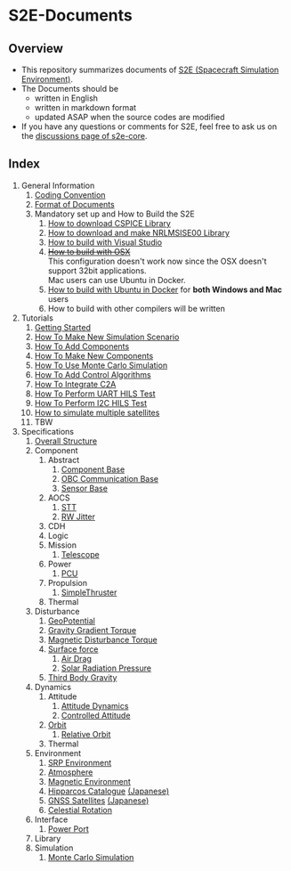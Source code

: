 # S2E-Documents
## Overview

- This repository summarizes documents of [S2E (Spacecraft Simulation Environment)](https://github.com/ut-issl/s2e-core/).
- The Documents should be 
  - written in English
  - written in markdown format
  - updated ASAP when the source codes are modified
- If you have any questions or comments for S2E, feel free to ask us on the [discussions page of s2e-core](https://github.com/ut-issl/s2e-core/discussions).

## Index

1. General Information
   1. [Coding Convention](./General/CodingConvention.md)
   2. [Format of Documents](./General/DocumentFormat.md)
   3. Mandatory set up and How to Build the S2E
	   1. [How to download CSPICE Library](./General/HowToDwnloadCSPCElibrary.md)
	   2. [How to download and make NRLMSISE00 Library](./General/HowToDownloadNRLMSISE00library.md)
	   3. [How to build with Visual Studio](./General/HowToCompileWithVisualStudio.md)
	   4. ~~[How to build with OSX](./General/HowToCompileWith_OSX.md)~~  
        This configuration doesn't work now since the OSX doesn't support 32bit applications.  
        Mac users can use Ubuntu in Docker.
	   5. [How to build with Ubuntu in Docker](./General/HowToCompileWithUbuntuInDocker.md) for **both Windows and Mac** users
	   6. How to build with other compilers will be written
2. Tutorials
   1. [Getting Started](./Tutorials/GettingStarted.md)
   2. [How To Make New Simulation Scenario](./Tutorials/HowToMakeNewSimulationScenario.md)
   3. [How To Add Components](./Tutorials/HowToAddComponents.md)
   4. [How To Make New Components](./Tutorials/HowToMakeNewComponents.md)
   5. [How To Use Monte Carlo Simulation](./Tutorials/HowToUseMonteCarloSimulation.md)
   6. [How To Add Control Algorithms](./Tutorials/HowToAddControlAlgorithms.md)
   7. [How To Integrate C2A](./Tutorials/HowToIntegrateC2A.md)
   8. [How To Perform UART HILS Test](./Tutorials/HowToPerformUartHilsTest.md)
   9. [How To Perform I2C HILS Test](./Tutorials/HowToPerformI2cHilsTest.md)
   10. [How to simulate multiple satellites](./Tutorials/HowToSimulateMultipleSatellites.md)
   11. TBW
3. Specifications
   1. [Overall Structure](./Specifications/OverallStructure/OverallStructure.md)
   1. Component
      1. Abstract
         1. [Component Base](./Specifications/Component/Abstract/Spec_ComponentBase.md)
         1. [OBC Communication Base](./Specifications/Component/Abstract/Spec_ObcCommunicationBase.md)
         1. [Sensor Base](./Specifications/Component/Abstract/Spec_SensorBase.md)
      2. AOCS
         1. [STT](./Specifications/Component/AOCS/Spec_STT.md)
         1. [RW Jitter](./Specifications/Component/AOCS/Spec_RWJitter.md)
      3. CDH
      4. Logic
      5. Mission
         1. [Telescope](./Specifications/Component/Mission/Spec_Telescope_en.md)
      6. Power
         1. [PCU](./Specifications/Component/Power/Spec_PCU.md)
      7. Propulsion
         1. [SimpleThruster](./Specifications/Component/Propulsion/Spec_SimpleThruster.md)
      8. Thermal
   2. Disturbance
      1. [GeoPotential](./Specifications/Disturbance/Spec_GeoPotential.md)
      2. [Gravity Gradient Torque](./Specifications/Disturbance/Spec_GGTorque.md)
      3. [Magnetic Disturbance Torque](./Specifications/Disturbance/Spec_MagDisturbance.md)
      4. [Surface force](./Specifications/Disturbance/Spec_SurfaceForce.md)
         1. [Air Drag](./Specifications/Disturbance/Spec_SurfaceForce_AirDrag.md)
         2. [Solar Radiation Pressure](./Specifications/Disturbance/Spec_SurfaceForce_SolarRadiation.md)
      5. [Third Body Gravity](./Specifications/Disturbance/Spec_ThirdBodyGravity.md)
   3. Dynamics
      1. Attitude
         1. [Attitude Dynamics](./Specifications/Dynamics/Spec_AttitudeDynamics.md)
         2. [Controlled Attitude](./Specifications/Dynamics/Spec_ControlledAttitude.md)
      2. [Orbit](./Specifications/Dynamics/Spec_Orbit.md)
         1. [Relative Orbit](./Specifications/Dynamics/Spec_RelativeOrbit.md)
      3. Thermal
   4. Environment
      1. [SRP Environment](./Specifications/Environment/Spec_SRPEnvironment.md)
      2. [Atmosphere](./Specifications/Environment/Spec_Atmosphere.md)
      3. [Magnetic Environment](./Specifications/Environment/Spec_MagEnvironment.md)
      4. [Hipparcos Catalogue](./Specifications/Environment/Spec_HipparcosCatalogue_en.md) [(Japanese)](./Specifications/Environment/Spec_HipparcosCatalogue_ja.md)
      5. [GNSS Satellites](./Specifications/Environment/Spec_GnssSatellites_en.md) [(Japanese)](./Specifications/Environment/Spec_GnssSatellites_ja.md)
      6. [Celestial Rotation](./Specifications/Environment/Spec_CelestialRotation.md)
   5. Interface
      1. [Power Port](./Specifications/Interface/Spec_PowerPort.md)
   6. Library
   7. Simulation
      1. [Monte Carlo Simulation](./Specifications/Simulation/Spec_MonteCarloSimulation.md)
